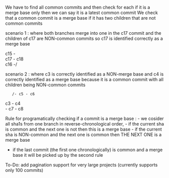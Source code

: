 We have to find all common commits and then check for each if it is a merge base only then we can say it is a latest common commit
We check that a common commit is a merge base if it has two children that are not common commits


scenario 1 : where both branches merge into one in the c17 commit and the children of c17 are NON-common commits so c17 is identified correctly as a merge base   

c15 -\
      c17 - c18         
c16 -/


scenario 2 : where c3 is correctly identified as a NON-merge base and c4 is correctly identified as a merge base because it is a common commit with all children being NON-common commits

       /- c5 - c6
c3 - c4                  
       \- c7 - c8

Rule for programatically checking if a commit is a merge base : 
    - we cosider all sha1s from one branch in reverse-chronological order,
    - if the current sha is common and the next one is not then this is a merge base
    - if the current sha is NON-common and the next one is common then THE NEXT ONE is a merge base

* if the last commit (the first one chronologically) is common and a merge base it will be picked up by the second rule

To-Do:
add pagination support for very large projects (currently supports only 100 commits)
